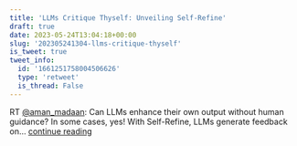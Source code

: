 ```yaml
---
title: 'LLMs Critique Thyself: Unveiling Self-Refine'
draft: true
date: 2023-05-24T13:04:18+00:00
slug: '202305241304-llms-critique-thyself'
is_tweet: true
tweet_info:
  id: '1661251758004506626'
  type: 'retweet'
  is_thread: False
---
```




RT [@aman_madaan](https://x.com/aman_madaan): Can LLMs enhance their own output without human guidance? In some cases, yes! With Self-Refine, LLMs generate feedback on… [continue reading](https://x.com/sytelus/status/1661251758004506626)
